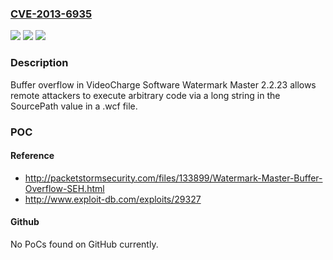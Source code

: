 ### [CVE-2013-6935](https://cve.mitre.org/cgi-bin/cvename.cgi?name=CVE-2013-6935)
![](https://img.shields.io/static/v1?label=Product&message=n%2Fa&color=blue)
![](https://img.shields.io/static/v1?label=Version&message=n%2Fa&color=blue)
![](https://img.shields.io/static/v1?label=Vulnerability&message=n%2Fa&color=brighgreen)

### Description

Buffer overflow in VideoCharge Software Watermark Master 2.2.23 allows remote attackers to execute arbitrary code via a long string in the SourcePath value in a .wcf file.

### POC

#### Reference
- http://packetstormsecurity.com/files/133899/Watermark-Master-Buffer-Overflow-SEH.html
- http://www.exploit-db.com/exploits/29327

#### Github
No PoCs found on GitHub currently.


